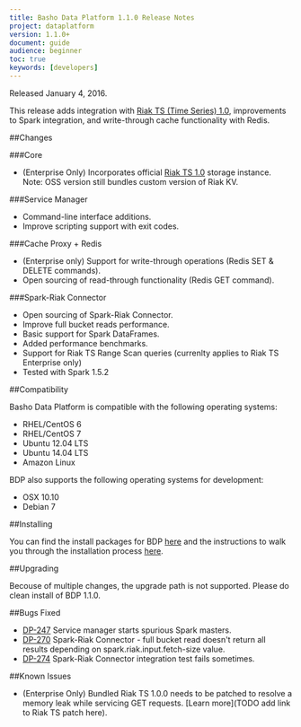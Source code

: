 ```yaml
---
title: Basho Data Platform 1.1.0 Release Notes
project: dataplatform
version: 1.1.0+
document: guide
audience: beginner
toc: true
keywords: [developers]
---
```


[bdp downloads]: http://docs.basho.com/dataplatform/1.1.0/downloads/
[bdp install]: http://docs.basho.com/dataplatform/1.1.0/installing/
[riak ts]: http://docs.basho.com/riakts/1.0.0/
[spark-riak connector]: https://github.com/basho/spark-riak-connector

Released January 4, 2016.

This release adds integration with [Riak TS (Time Series) 1.0][riak ts], improvements to Spark integration, and write-through cache functionality with Redis.

##Changes

###Core

* (Enterprise Only) Incorporates official [Riak TS 1.0][riak ts] storage instance. Note: OSS version still bundles custom version of Riak KV.

###Service Manager

* Command-line interface additions.
* Improve scripting support with exit codes.

###Cache Proxy + Redis

* (Enterprise only) Support for write-through operations (Redis SET & DELETE commands).
* Open sourcing of read-through functionality (Redis GET command).

###Spark-Riak Connector

* Open sourcing of Spark-Riak Connector.
* Improve full bucket reads performance.
* Basic support for Spark DataFrames.
* Added performance benchmarks.
* Support for Riak TS Range Scan queries (currenlty applies to Riak TS Enterprise only)
* Tested with Spark 1.5.2

##Compatibility

Basho Data Platform is compatible with the following operating systems:

* RHEL/CentOS 6
* RHEL/CentOS 7
* Ubuntu 12.04 LTS
* Ubuntu 14.04 LTS
* Amazon Linux

BDP also supports the following operating systems for development:

* OSX 10.10
* Debian 7

##Installing

You can find the install packages for BDP [here][bdp downloads] and the instructions to walk you through the installation process [here][bdp install].

##Upgrading

Becouse of multiple changes, the upgrade path is not supported. Please do clean install of BDP 1.1.0.

##Bugs Fixed

* [DP-247](https://bashoeng.atlassian.net/browse/DP-247) Service manager starts spurious Spark masters.
* [DP-270](https://bashoeng.atlassian.net/browse/DP-270) Spark-Riak Connector - full bucket read doesn't return all results depending on spark.riak.input.fetch-size value.
* [DP-274](https://bashoeng.atlassian.net/browse/DP-274) Spark-Riak Connector integration test fails sometimes.

##Known Issues

* (Enterprise Only) Bundled Riak TS 1.0.0 needs to be patched to resolve a memory leak while servicing GET requests. [Learn more](TODO add link to Riak TS patch here).
